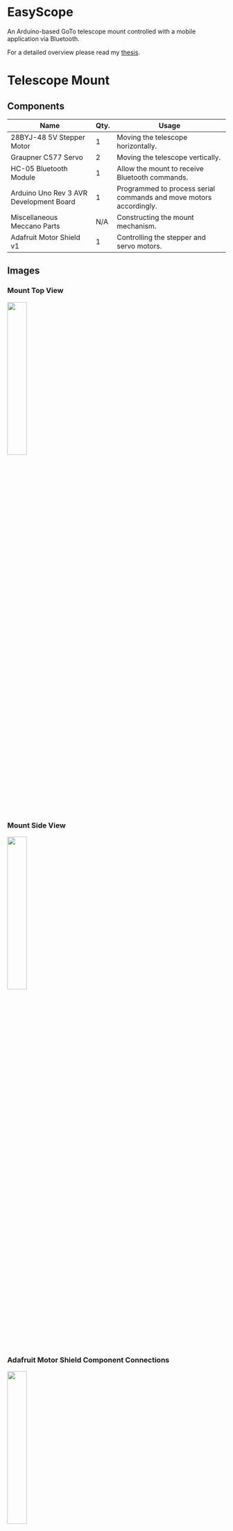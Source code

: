 # EasyScope
An Arduino-based GoTo telescope mount controlled with a mobile application via Bluetooth.

For a detailed overview please read my [thesis](Thesis.pdf).

# Telescope Mount
## Components
| **Name**                                | **Qty.** | **Usage**                                                          |
| --------------------------------------- | -------- | ------------------------------------------------------------------ |
| 28BYJ-48 5V Stepper Motor               | 1        | Moving the telescope horizontally.                                 |
| Graupner C577 Servo                     | 2        | Moving the telescope vertically.                                   |
| HC-05 Bluetooth Module                  | 1        | Allow the mount to receive Bluetooth commands.                     |
| Arduino Uno Rev 3 AVR Development Board | 1        | Programmed to process serial commands and move motors accordingly. |
| Miscellaneous Meccano Parts             | N/A      | Constructing the mount mechanism.                                  |
| Adafruit Motor Shield v1                | 1        | Controlling the stepper and servo motors.                          |

## Images
### Mount Top View
<img src="https://github.com/JamesClarke01/EasyScope/blob/master/Images/MountTopView.jpg" width="30%">

### Mount Side View
<img src="https://github.com/JamesClarke01/EasyScope/blob/master/Images/MountSideView.jpg" width="30%">

### Adafruit Motor Shield Component Connections
<img src="https://github.com/JamesClarke01/EasyScope/blob/master/Images/AdashieldHighlightCrop.jpg" width="30%">


